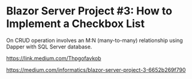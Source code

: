 # Blazor Server Project #3: How to Implement a Checkbox List
On CRUD operation involves an M:N (many-to-many) relationship using Dapper with SQL Server database.

https://link.medium.com/Thpgofavkob

https://medium.com/informatics/blazor-server-project-3-6652b269f790
